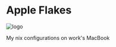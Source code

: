 # Apple Flakes

<img src="https://user-images.githubusercontent.com/87579883/211211259-7d8d8fe6-5529-4896-abd1-4e93584258a7.png" alt="logo" style="max-width: 100%;"/>

My nix configurations on work's MacBook
